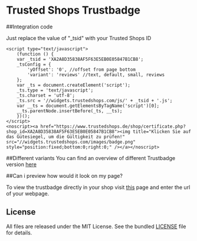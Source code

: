 Trusted Shops Trustbadge
=======

##Integration code

Just replace the value of "_tsid" with your Trusted Shops ID

```
<script type="text/javascript">
    (function () {
    var _tsid = 'XA2A8D35838AF5F63E5EB0E05847B1CB8';
    _tsConfig = {
        'yOffset': '0', //offset from page bottom
        'variant': 'reviews' //text, default, small, reviews
    };
    var _ts = document.createElement('script');
    _ts.type = 'text/javascript';
    _ts.charset = 'utf-8';
    _ts.src = '//widgets.trustedshops.com/js/' + _tsid + '.js';
    var __ts = document.getElementsByTagName('script')[0];
    __ts.parentNode.insertBefore(_ts, __ts);
    })();
</script>
<noscript><a href="https://www.trustedshops.de/shop/certificate.php?shop_id=XA2A8D35838AF5F63E5EB0E05847B1CB8"><img title="Klicken Sie auf das Gütesiegel, um die Gültigkeit zu prüfen!" src="//widgets.trustedshops.com/images/badge.png" style="position:fixed;bottom:0;right:0;" /></a></noscript>
```

##Different variants
You can find an overview of different Trustbadge version [here](http://www.trustedshops.eu/merchants/integration/trustbadge.html)

##Can i preview how would it look on my page?

To view the trustbadge directly in your shop visit [this](http://www.trustedshops.eu/merchants/integration/trustbadge.html) page and enter the url of your webpage.


License
-------

All files are released under the MIT License. See the bundled
[LICENSE](https://github.com/trustedshops/trustbadge/blob/master/LICENSE) file for details.
